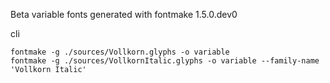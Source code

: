 Beta variable fonts generated with fontmake 1.5.0.dev0

cli

```
fontmake -g ./sources/Vollkorn.glyphs -o variable
fontmake -g ./sources/VollkornItalic.glyphs -o variable --family-name 'Vollkorn Italic'
```
